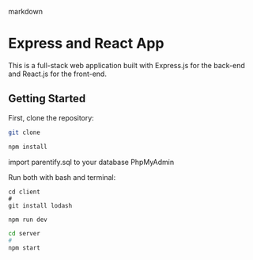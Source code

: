 markdown

# Express and React App

This is a full-stack web application built with Express.js for the back-end and React.js for the front-end.

## Getting Started

First, clone the repository:

```bash
git clone

npm install
```

import parentify.sql to your database PhpMyAdmin

Run both with bash and terminal:
```terminal
cd client
#
git install lodash

npm run dev
```
```bash
cd server
#
npm start


